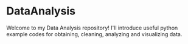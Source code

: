 # DataAnalysis

Welcome to my Data Analysis repository! I'll introduce useful python example codes for obtaining, cleaning, analyzing and visualizing data.  
